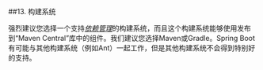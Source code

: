 ##13. 构建系统

强烈建议您选择一个支持[*依赖管理*](13.1.Dependency_management.md)的构建系统，而且这个构建系统能够使用发布到“Maven Central”库中的组件。我们建议您选择Maven或Gradle。Spring Boot有可能与其他构建系统（例如Ant）一起工作，但是其他构建系统不会得到特别好的支持。
